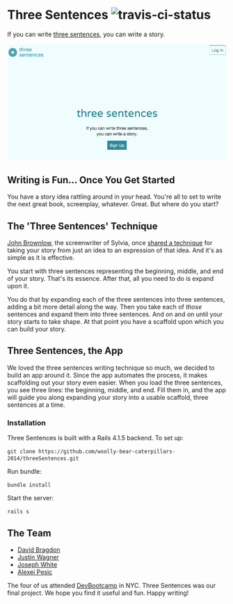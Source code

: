 Three Sentences ![travis-ci-status](https://travis-ci.org/woolly-bear-caterpillars-2014/threeSentences.svg?branch=master)
==============

If you can write [three sentences](http://threesentences.herokuapp.com), you can write a story.

![screen shot](threesentences.png "Screen image")

## Writing is Fun... Once You Get Started

You have a story idea rattling around in your head. You're all to set to write the next great book, screenplay, whatever. Great. But where do you start?

## The 'Three Sentences' Technique

[John Brownlow](http://www.imdb.com/name/nm0003164), the screenwriter of Sylvia, once [shared a technique](http://ask.metafilter.com/30854/Inspiration-not-motivation-for-writing#484891) for taking your story from just an idea to an expression of that idea. And it's as simple as it is effective.

You start with three sentences representing the beginning, middle, and end of your story. That's its essence. After that, all you need to do is expand upon it.

You do that by expanding each of the three sentences into three sentences, adding a bit more detail along the way. Then you take each of _those_ sentences and expand them into three sentences. And on and on until your story starts to take shape. At that point you have a scaffold upon which you can build your story.

## Three Sentences, the App

We loved the three sentences writing technique so much, we decided to build an app around it. Since the app automates the process, it makes scaffolding out your story even easier. When you load the three sentences, you see three lines: the beginning, middle, and end. Fill them in, and the app will guide you along expanding your story into a usable scaffold, three sentences at a time.

### Installation
Three Sentences is built with a Rails 4.1.5 backend. To set up:

```
git clone https://github.com/woolly-bear-caterpillars-2014/threeSentences.git
```

Run bundle:

```
bundle install
```

Start the server:

```
rails s
```


## The Team

* [David Bragdon](https://github.com/postmodem)
* [Justin Wagner](https://github.com/jwag789)
* [Joseph White](https://github.com/jbwhite)
* [Alexei Pesic](https://github.com/apesic)

The four of us attended [DevBootcamp](http://devbootcamp.com) in NYC. Three Sentences was our final project. We hope you find it useful and fun. Happy writing!

